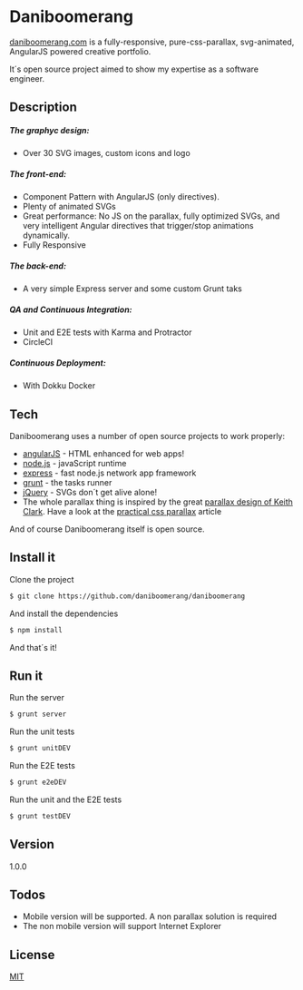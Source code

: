 # Daniboomerang

[daniboomerang.com] is a fully-responsive, pure-css-parallax, svg-animated, AngularJS powered creative portfolio.

It´s open source project aimed to show my expertise as a software engineer.

## Description

##### The graphyc design: 
- Over 30 SVG images, custom icons and logo

##### The front-end: 
- Component Pattern with AngularJS (only directives). 
- Plenty of animated SVGs
- Great performance: No JS on the parallax, fully optimized SVGs, and very intelligent Angular directives that trigger/stop animations dynamically.
- Fully Responsive

##### The back-end: 
- A very simple Express server and some custom Grunt taks

##### QA and Continuous Integration:
- Unit and E2E tests with Karma and Protractor
- CircleCI

##### Continuous Deployment:
- With Dokku Docker

## Tech
Daniboomerang uses a number of open source projects to work properly:
* [angularJS] - HTML enhanced for web apps!
* [node.js] - javaScript runtime
* [express] - fast node.js network app framework
* [grunt] - the tasks runner
* [jQuery] - SVGs don´t get alive alone!
* The whole parallax thing is inspired by the great [parallax design of Keith Clark]. Have a look at the  [practical css parallax] article

And of course Daniboomerang itself is open source.

## Install it

Clone the project
```sh
$ git clone https://github.com/daniboomerang/daniboomerang
```
And install the dependencies
```sh
$ npm install
```
And that´s it!

## Run it

Run the server
```sh
$ grunt server
```
Run the unit tests
```sh
$ grunt unitDEV
```
Run the E2E tests
```sh
$ grunt e2eDEV
```
Run the unit and the E2E tests
```sh
$ grunt testDEV
```

## Version
1.0.0

## Todos

 - Mobile version will be supported. A non parallax solution is required 
 - The non mobile version will support Internet Explorer

License
----

[MIT]

   [daniboomerang.com]: <http://www.daniboomerang.com>
   [git-repo-url]: <https://github.com/daniboomerang/daniboomerang>
   [node.js]: <http://nodejs.org>
   [jQuery]: <http://jquery.com>
   [express]: <http://expressjs.com>
   [angularJS]: <http://angularjs.org>
   [grunt]: <http://gruntjs.com>
   [parallax design of Keith Clark]: <http://keithclark.co.uk/articles/pure-css-parallax-websites/>
   [practical css parallax]: <http://keithclark.co.uk/articles/practical-css-parallax/>
   [MIT]: <https://github.com/daniboomerang/daniboomerang/blob/master/LICENSE>


